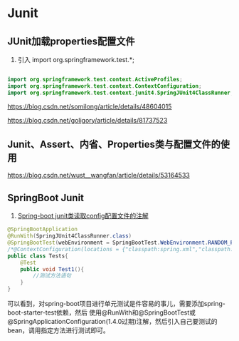 # Junit

## JUnit加载properties配置文件

 1. 引入  import org.springframework.test.*;
 
 ```java
 
import org.springframework.test.context.ActiveProfiles;
import org.springframework.test.context.ContextConfiguration;
import org.springframework.test.context.junit4.SpringJUnit4ClassRunner;

 ```
       
https://blog.csdn.net/somilong/article/details/48604015
    
https://blog.csdn.net/goligory/article/details/81737523


## Junit、Assert、内省、Properties类与配置文件的使用

https://blog.csdn.net/wust__wangfan/article/details/53164533

## SpringBoot Junit

1. [Spring-boot junit类读取config配置文件的注解](https://blog.csdn.net/qq_32447321/article/details/74183357)

```java
@SpringBootApplication
@RunWith(SpringJUnit4ClassRunner.class)
@SpringBootTest(webEnvironment = SpringBootTest.WebEnvironment.RANDOM_PORT)
/*@ContextConfiguration(locations = {"classpath:spring.xml","classpath:spring-mybatis.xml"})*/
public class Tests{
    @Test
    public void Test1(){
        //测试方法语句
    }
}
```



可以看到，对spring-boot项目进行单元测试是件容易的事儿，需要添加spring-boot-starter-test依赖，然后 使用@RunWith和@SpringBootTest或@SpringApplicationConfiguration(1.4.0过期)注解，然后引入自己要测试的bean，调用指定方法进行测试即可。
